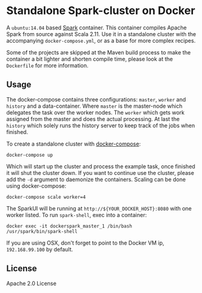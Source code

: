 # Standalone Spark-cluster on Docker

A `ubuntu:14.04` based [Spark](http://spark.apache.org) container. This container compiles Apache Spark from source against Scala 2.11. Use it in a standalone cluster with the accompanying `docker-compose.yml`, or as a base for more complex recipes.

Some of the projects are skipped at the Maven build process to make the container a bit lighter and shorten compile time, please look at the `Dockerfile` for more information.

## Usage

The docker-compose contains three configurations: `master`, `worker` and `history` and a data-container. Where `master` is the master-node which delegates the task over the worker nodes. The `worker` which gets work assigned from the master and does the actual processing. At last the `history` which solely runs the history server to keep track of the jobs when finished.

To create a standalone cluster with [docker-compose](http://docs.docker.com/compose):

    docker-compose up

Which will start up the cluster and process the example task, once finished it will shut the cluster down. If you want to continue use the cluster, please add the `-d` argument to daemonize the containers. Scaling can be done using docker-compose:

	docker-compose scale worker=4

The SparkUI will be running at `http://${YOUR_DOCKER_HOST}:8080` with one worker listed. To run `spark-shell`, exec into a container:

    docker exec -it dockerspark_master_1 /bin/bash
    /usr/spark/bin/spark-shell

If you are using OSX, don't forget to point to the Docker VM ip, `192.168.99.100` by default.

## License

Apache 2.0 License
